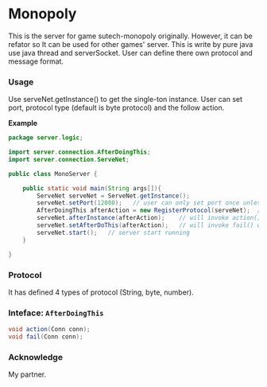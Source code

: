 # Monopoly

This is the server for game sutech-monopoly originally. However, it can be refator so It can be used for other games' server.
This is write by pure java use java thread and serverSocket. User can define there own protocol and message format.

### Usage
Use serveNet.getInstance() to get the single-ton instance. User can set port, protocol type (default is byte protocol) and the follow action.

**Example**
```java
package server.logic;

import server.connection.AfterDoingThis;
import server.connection.ServeNet;

public class MonoServer {

    public static void main(String args[]){
        ServeNet serveNet = ServeNet.getInstance();
        serveNet.setPort(12000);   // user can only set port once unless throw exception
        AfterDoingThis afterAction = new RegisterProtocol(serveNet);  // implement inteface AfterDoingThis
        serveNet.afterInstance(afterAction);    // will invoke action() immdiately usually used for register new protocol.
        serveNet.setAfterDoThis(afterAction);   // will invoke fail() when connection closed.
        serveNet.start();   // server start running
    }

}
```

### Protocol
It has defined 4 types of protocol (String, byte, number).


### Inteface: `AfterDoingThis`

```java
void action(Conn conn);
void fail(Conn conn);
```

### Acknowledge

My partner.
